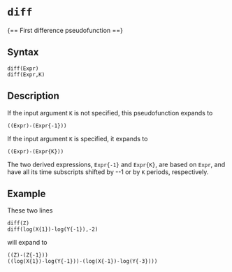 # `diff`

{== First difference pseudofunction ==}

## Syntax

    diff(Expr)
    diff(Expr,K)

## Description

If the input argument `K` is not specified, this pseudofunction expands to

    ((Expr)-(Expr{-1}))

If the input argument `K` is specified, it expands to

    ((Expr)-(Expr{K}))

The two derived expressions, `Expr{-1}` and `Expr{K}`, are
based on `Expr`, and have all its time subscripts shifted by --1 or
by `K` periods, respectively.

## Example

These two lines

    diff(Z)
    diff(log(X{1})-log(Y{-1}),-2)

will expand to

    ((Z)-(Z{-1}))
    ((log(X{1})-log(Y{-1}))-(log(X{-1})-log(Y{-3})))




